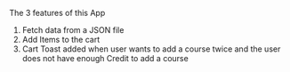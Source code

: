 The 3 features of this App

1. Fetch data from a JSON file
2. Add Items to the cart
3. Cart Toast added when user wants to add a course twice and the user does not have enough Credit to add a course
